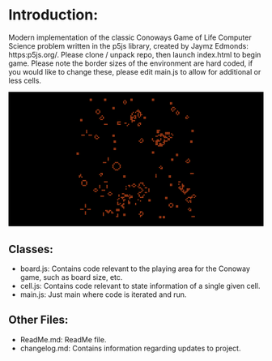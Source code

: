 # Introduction:
Modern implementation of the classic Conoways Game of Life Computer Science problem written in the p5js library, created by Jaymz Edmonds: https:p5js.org/. Please clone / unpack repo, then launch index.html to begin game. Please note the border sizes of the environment are hard coded, if you would like to change these, please edit main.js to allow for additional or less cells.


![Alt text](./assets/cover_image.jpg?raw=true "Conoways Game of Life")


## Classes:
- board.js: Contains code relevant to the playing area for the Conoway game, such as board size, etc. 
- cell.js: Contains code relevant to state information of a single given cell.
- main.js: Just main where code is iterated and run.

## Other Files:
- ReadMe.md: ReadMe file.
- changelog.md: Contains information regarding updates to project.
